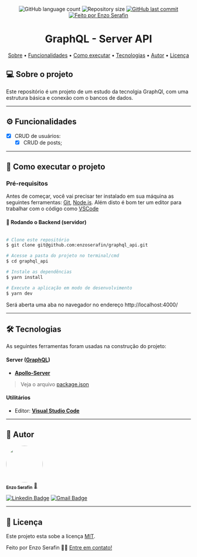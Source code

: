 <p align="center">
  <img alt="GitHub language count" src="https://img.shields.io/github/languages/count/enzoserafin/graphql_api?color=%2304D361">

  <img alt="Repository size" src="https://img.shields.io/github/repo-size/enzoserafin/graphql_api">

  <a href="https://github.com/enzoserafin/graphql_api/commits/master">
    <img alt="GitHub last commit" src="https://img.shields.io/github/last-commit/enzoserafin/graphql_api">
  </a>

  <a href="https://github.com/enzoserafin">
    <img alt="Feito por Enzo Serafin" src="https://img.shields.io/badge/feito%20por-Enzo Serafin-%237519C1">
  </a>
</p>

<h1 align="center">
    GraphQL - Server API
</h1>

<p align="center">
 <a href="#-sobre-o-projeto">Sobre</a> •
 <a href="#-funcionalidades">Funcionalidades</a> •
 <a href="#-como-executar-o-projeto">Como executar</a> •
 <a href="#-tecnologias">Tecnologias</a> •
 <a href="#-autor">Autor</a> •
 <a href="#user-content--licença">Licença</a>
</p>


## 💻 Sobre o projeto

Este repositório é um projeto de um estudo da tecnolgia GraphQl, com uma estrutura básica e conexão com o bancos de dados.

---

## ⚙️ Funcionalidades

- [x] CRUD de usuários:
  - [x] CRUD de posts;

---

## 🚀 Como executar o projeto

### Pré-requisitos

Antes de começar, você vai precisar ter instalado em sua máquina as seguintes ferramentas:
[Git](https://git-scm.com), [Node.js](https://nodejs.org/en/).
Além disto é bom ter um editor para trabalhar com o código como [VSCode](https://code.visualstudio.com/)

#### 🎲 Rodando o Backend (servidor)

```bash

# Clone este repositório
$ git clone git@github.com:enzoserafin/graphql_api.git

# Acesse a pasta do projeto no terminal/cmd
$ cd graphql_api

# Instale as dependências
$ yarn install

# Execute a aplicação em modo de desenvolvimento
$ yarn dev

```
Será aberta uma aba no navegador no endereço http://localhost:4000/

---

## 🛠 Tecnologias

As seguintes ferramentas foram usadas na construção do projeto:

#### **Server**  ([GraphQL](https://graphql.org/))

-   **[Apollo-Server](https://www.apollographql.com/docs/apollo-server/)**

> Veja o arquivo  [package.json](https://github.com/enzoserafin/graphql_api/blob/master/package.json)

#### [](https://github.com/enzoserafin/graphql_api)**Utilitários**

-   Editor:  **[Visual Studio Code](https://code.visualstudio.com/)**

---

## 🦸 Autor

<a href="https://github.com/enzoserafin">
 <img style="border-radius: 50%;" src="https://avatars.githubusercontent.com/u/60652221?v=4" width="100px;" alt=""/>
 <br />
 <sub><b>Enzo Serafin</b></sub></a> <a href="https://github.com/enzoserafin" title="Rocketseat">🚀</a>
 <br />

[![Linkedin Badge](https://img.shields.io/badge/-Enzo-blue?style=flat-square&logo=Linkedin&logoColor=white&link=https://www.linkedin.com/in/enzo-serafin-6b3401143/)](https://www.linkedin.com/in/enzo-serafin-6b3401143/)
[![Gmail Badge](https://img.shields.io/badge/-enzoserafin@gmail.com-c14438?style=flat-square&logo=Gmail&logoColor=white&link=mailto:enzoserafin@gmail.com)](mailto:enzoserafin@gmail.com)

---

## 📝 Licença

Este projeto esta sobe a licença [MIT](./LICENSE).

Feito por Enzo Serafin 👋🏽 [Entre em contato!](https://www.linkedin.com/in/enzo-serafin-6b3401143/)
